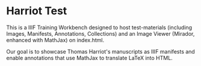 # Harriot Test
This is a IIIF Training Workbench designed to host test-materials (including Images, Manifests, Annotations, Collections) and an Image Viewer (Mirador, enhanced with MathJax) on index.html. 

Our goal is to showcase Thomas Harriot's manuscripts as IIIF manifests and enable annotations that use MathJax to translate LaTeX into HTML.
